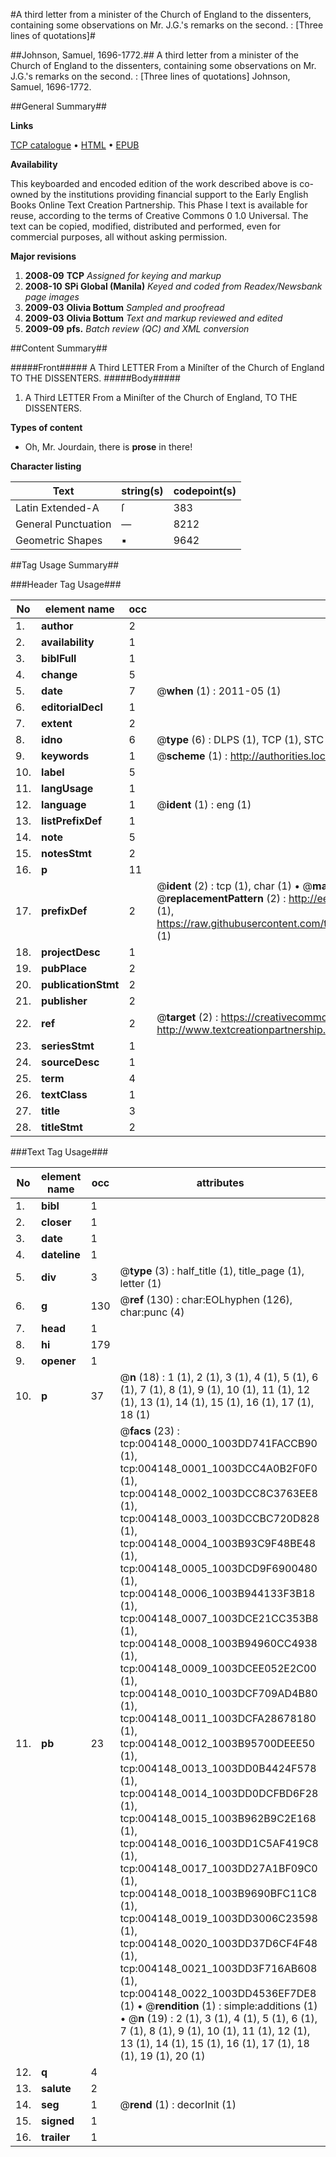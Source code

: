 #A third letter from a minister of the Church of England to the dissenters, containing some observations on Mr. J.G.'s remarks on the second. : [Three lines of quotations]#

##Johnson, Samuel, 1696-1772.##
A third letter from a minister of the Church of England to the dissenters, containing some observations on Mr. J.G.'s remarks on the second. : [Three lines of quotations]
Johnson, Samuel, 1696-1772.

##General Summary##

**Links**

[TCP catalogue](http://www.ota.ox.ac.uk/tcp/)  • 
[HTML](http://tei.it.ox.ac.uk/tcp/Texts-HTML/free/N03/N03400.html)  • 
[EPUB](http://tei.it.ox.ac.uk/tcp/Texts-EPUB/free/N03/N03400.epub)

**Availability**

This keyboarded and encoded edition of the
	       work described above is co-owned by the institutions
	       providing financial support to the Early English Books
	       Online Text Creation Partnership. This Phase I text is
	       available for reuse, according to the terms of Creative
	       Commons 0 1.0 Universal. The text can be copied,
	       modified, distributed and performed, even for
	       commercial purposes, all without asking permission.

**Major revisions**

1. __2008-09__ __TCP__ *Assigned for keying and markup*
1. __2008-10__ __SPi Global (Manila)__ *Keyed and coded from Readex/Newsbank page images*
1. __2009-03__ __Olivia Bottum__ *Sampled and proofread*
1. __2009-03__ __Olivia Bottum__ *Text and markup reviewed and edited*
1. __2009-09__ __pfs.__ *Batch review (QC) and XML conversion*

##Content Summary##

#####Front#####
A Third LETTER From a Miniſter of the Church of England TO THE DISSENTERS.
#####Body#####

1. A Third LETTER From a Miniſter of the Church of England, TO THE DISSENTERS.

**Types of content**

  * Oh, Mr. Jourdain, there is **prose** in there!

**Character listing**


|Text|string(s)|codepoint(s)|
|---|---|---|
|Latin Extended-A|ſ|383|
|General Punctuation|—|8212|
|Geometric Shapes|▪|9642|

##Tag Usage Summary##

###Header Tag Usage###

|No|element name|occ|attributes|
|---|---|---|---|
|1.|__author__|2||
|2.|__availability__|1||
|3.|__biblFull__|1||
|4.|__change__|5||
|5.|__date__|7| @__when__ (1) : 2011-05 (1)|
|6.|__editorialDecl__|1||
|7.|__extent__|2||
|8.|__idno__|6| @__type__ (6) : DLPS (1), TCP (1), STC (1), NOTIS (1), IMAGE-SET (1), EVANS-CITATION (1)|
|9.|__keywords__|1| @__scheme__ (1) : http://authorities.loc.gov/ (1)|
|10.|__label__|5||
|11.|__langUsage__|1||
|12.|__language__|1| @__ident__ (1) : eng (1)|
|13.|__listPrefixDef__|1||
|14.|__note__|5||
|15.|__notesStmt__|2||
|16.|__p__|11||
|17.|__prefixDef__|2| @__ident__ (2) : tcp (1), char (1)  •  @__matchPattern__ (2) : ([0-9\-]+):([0-9IVX]+) (1), (.+) (1)  •  @__replacementPattern__ (2) : http://eebo.chadwyck.com/downloadtiff?vid=$1&page=$2 (1), https://raw.githubusercontent.com/textcreationpartnership/Texts/master/tcpchars.xml#$1 (1)|
|18.|__projectDesc__|1||
|19.|__pubPlace__|2||
|20.|__publicationStmt__|2||
|21.|__publisher__|2||
|22.|__ref__|2| @__target__ (2) : https://creativecommons.org/publicdomain/zero/1.0/ (1), http://www.textcreationpartnership.org/docs/. (1)|
|23.|__seriesStmt__|1||
|24.|__sourceDesc__|1||
|25.|__term__|4||
|26.|__textClass__|1||
|27.|__title__|3||
|28.|__titleStmt__|2||


###Text Tag Usage###

|No|element name|occ|attributes|
|---|---|---|---|
|1.|__bibl__|1||
|2.|__closer__|1||
|3.|__date__|1||
|4.|__dateline__|1||
|5.|__div__|3| @__type__ (3) : half_title (1), title_page (1), letter (1)|
|6.|__g__|130| @__ref__ (130) : char:EOLhyphen (126), char:punc (4)|
|7.|__head__|1||
|8.|__hi__|179||
|9.|__opener__|1||
|10.|__p__|37| @__n__ (18) : 1 (1), 2 (1), 3 (1), 4 (1), 5 (1), 6 (1), 7 (1), 8 (1), 9 (1), 10 (1), 11 (1), 12 (1), 13 (1), 14 (1), 15 (1), 16 (1), 17 (1), 18 (1)|
|11.|__pb__|23| @__facs__ (23) : tcp:004148_0000_1003DD741FACCB90 (1), tcp:004148_0001_1003DCC4A0B2F0F0 (1), tcp:004148_0002_1003DCC8C3763EE8 (1), tcp:004148_0003_1003DCCBC720D828 (1), tcp:004148_0004_1003B93C9F48BE48 (1), tcp:004148_0005_1003DCD9F6900480 (1), tcp:004148_0006_1003B944133F3B18 (1), tcp:004148_0007_1003DCE21CC353B8 (1), tcp:004148_0008_1003B94960CC4938 (1), tcp:004148_0009_1003DCEE052E2C00 (1), tcp:004148_0010_1003DCF709AD4B80 (1), tcp:004148_0011_1003DCFA28678180 (1), tcp:004148_0012_1003B95700DEEE50 (1), tcp:004148_0013_1003DD0B4424F578 (1), tcp:004148_0014_1003DD0DCFBD6F28 (1), tcp:004148_0015_1003B962B9C2E168 (1), tcp:004148_0016_1003DD1C5AF419C8 (1), tcp:004148_0017_1003DD27A1BF09C0 (1), tcp:004148_0018_1003B9690BFC11C8 (1), tcp:004148_0019_1003DD3006C23598 (1), tcp:004148_0020_1003DD37D6CF4F48 (1), tcp:004148_0021_1003DD3F716AB608 (1), tcp:004148_0022_1003DD4536EF7DE8 (1)  •  @__rendition__ (1) : simple:additions (1)  •  @__n__ (19) : 2 (1), 3 (1), 4 (1), 5 (1), 6 (1), 7 (1), 8 (1), 9 (1), 10 (1), 11 (1), 12 (1), 13 (1), 14 (1), 15 (1), 16 (1), 17 (1), 18 (1), 19 (1), 20 (1)|
|12.|__q__|4||
|13.|__salute__|2||
|14.|__seg__|1| @__rend__ (1) : decorInit (1)|
|15.|__signed__|1||
|16.|__trailer__|1||
